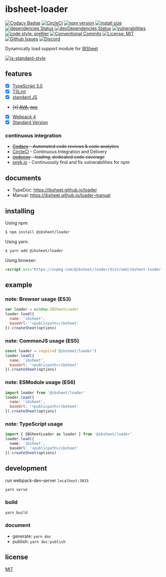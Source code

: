 # ibsheet-loader

[![Codacy Badge](https://api.codacy.com/project/badge/Grade/271223b5e7944ad4bc78cbed119924b5)](https://www.codacy.com/manual/ibsheet/loader?utm_source=github.com&amp;utm_medium=referral&amp;utm_content=ibsheet/loader&amp;utm_campaign=Badge_Grade)
[![CircleCI](https://circleci.com/gh/ibsheet/loader.svg?style=svg)](https://circleci.com/gh/ibsheet/loader)
[![npm version](https://badge.fury.io/js/%40ibsheet%2Floader.svg)](https://www.npmjs.com/package/@ibsheet/loader)
[![install size](https://packagephobia.now.sh/badge?p=@ibsheet/loader)](https://packagephobia.now.sh/result?p=@ibsheet/loader)
[![dependencies Status](https://david-dm.org/ibsheet/loader/status.svg)](https://david-dm.org/ibsheet/loader)
[![devDependencies Status](https://david-dm.org/ibsheet/loader/dev-status.svg)](https://david-dm.org/ibsheet/loader?type=dev)
[![vulnerabilities](https://snyk.io/test/github/ibsheet/loader/badge.svg)](https://snyk.io/test/github/ibsheet/loader)
[![code style: prettier](https://img.shields.io/badge/code_style-prettier-ff69b4.svg)](https://github.com/prettier/prettier)
[![Conventional Commits](https://img.shields.io/badge/Conventional%20Commits-1.0.0-yellow.svg)](https://conventionalcommits.org)
[![License: MIT](https://img.shields.io/badge/License-MIT-green.svg)](https://opensource.org/licenses/MIT)
[![Github Issues](https://img.shields.io/github/issues/ibsheet/loader)](https://github.com/ibsheet/loader/issues)
[![Discord](https://img.shields.io/discord/628734683823472650)](https://discord.gg/H2wyHXb)

Dynamically load support module for [IBSheet](https://www.ibsheet.com)

[![js-standard-style](https://cdn.rawgit.com/standard/standard/master/badge.svg)](http://standardjs.com)

## features

* [x] [TypeScript 3.0](https://www.typescriptlang.org/docs/handbook/release-notes/typescript-3-0.html)
* [x] [TSLint](https://palantir.github.io/tslint/)
* [x] [standard JS](https://standardjs.com/)
* ~~[x] [AVA](https://github.com/avajs/ava), [nyc](https://github.com/istanbuljs/nyc)~~
* [x] [Webpack 4](https://webpack.js.org/)
* [x] [Standard Version](https://github.com/conventional-changelog/standard-version)

### continuous integration

* ~~[Codacy](https://www.codacy.com) - Automated code reviews & code analytics~~
* [CircleCI](https://circleci.com) - Continuous Integration and Delivery
* ~~[codecov](https://codecov.io) - leading, dedicated code coverage~~
* [snyk.io](https://snyk.io) - Continuously find and fix vulnerabilities for npm

## documents

* TypeDoc: <https://ibsheet.github.io/loader>
* Manual: <https://ibsheet.github.io/loader-manual>

## installing

Using npm:

```sh
$ npm install @ibsheet/loader
```

Using yarn:

```sh
$ yarn add @ibsheet/loader
```

Using browser:

```html
<script src="https://unpkg.com/@ibsheet/loader/dist/umd/ibsheet-loader.min.js"></script>
```

## example

### note: Browser usage (ES3)

```js
var loader = window.IBSheetLoader
loader.load({
  name: 'ibsheet',
  baseUrl: '<publicpath>/ibsheet'
}).createSheet(options)
```

### note: CommonJS usage (ES5)

```js
const loader = require('@ibsheet/loader')
loader.load({
  name: 'ibsheet',
  baseUrl: '<publicpath>/ibsheet'
}).createSheet(options)
```

### note: ESModule usage (ES6)

```js
import loader from '@ibsheet/loader'
loader.load({
  name: 'ibsheet',
  baseUrl: '<publicpath>/ibsheet'
}).createSheet(options)
```

### note: TypeScript usage

```ts
import { IBSheetLoader as loader } from '@ibsheet/loader'
loader.load({
  name: 'ibsheet',
  baseUrl: '<publicpath>/ibsheet'
}).createSheet(options)
```

## development

run webpack-dev-server `localhost:3033` 

```sh
yarn serve
```

### build

```sh
yarn build
```

### document

* generate: `yarn doc`
* publish: `yarn doc:publish`

## license

[MIT](./LICENSE)
